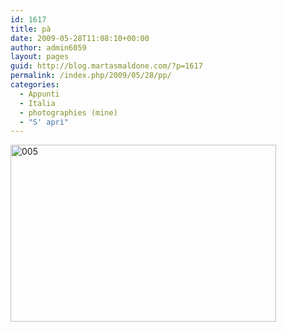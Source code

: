 ```yaml
---
id: 1617
title: pà
date: 2009-05-28T11:08:10+00:00
author: admin6059
layout: pages
guid: http://blog.martasmaldone.com/?p=1617
permalink: /index.php/2009/05/28/pp/
categories:
  - Appunti
  - Italia
  - photographies (mine)
  - "S' aprì"
---
```

<img class="aligncenter size-full wp-image-3755" src="http://blog.martasmaldone.eu/wp-content/uploads/2009/05/005-1.jpg" alt="005" width="425" height="283" srcset="http://blog.martasmaldone.eu/wp-content/uploads/2009/05/005-1.jpg 425w, http://blog.martasmaldone.eu/wp-content/uploads/2009/05/005-1-300x200.jpg 300w, http://blog.martasmaldone.eu/wp-content/uploads/2009/05/005-1-330x220.jpg 330w" sizes="(max-width: 425px) 100vw, 425px" />